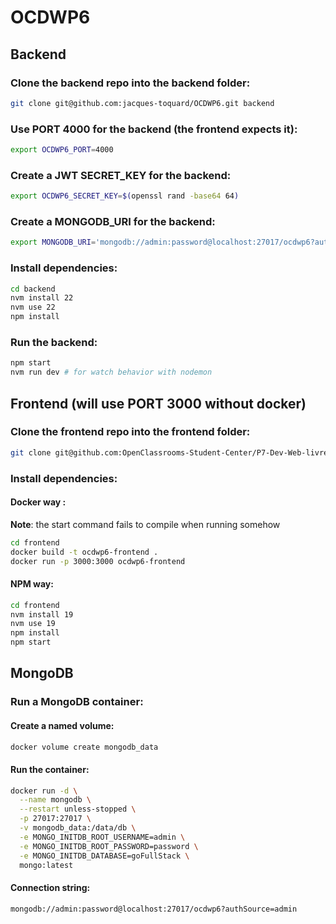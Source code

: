 # OCDWP6
## Backend
### Clone the backend repo into the backend folder:
```zsh
git clone git@github.com:jacques-toquard/OCDWP6.git backend
```
### Use PORT 4000 for the backend (the frontend expects it):
```zsh
export OCDWP6_PORT=4000
```
### Create a JWT SECRET_KEY for the backend:
```zsh
export OCDWP6_SECRET_KEY=$(openssl rand -base64 64)
```
### Create a MONGODB_URI for the backend:
```zsh
export MONGODB_URI='mongodb://admin:password@localhost:27017/ocdwp6?authSource=admin'
```
### Install dependencies:
```zsh
cd backend
nvm install 22
nvm use 22
npm install
```
### Run the backend:
```zsh
npm start
nvm run dev # for watch behavior with nodemon
```
## Frontend (will use PORT 3000 without docker)
### Clone the frontend repo into the frontend folder:
```zsh
git clone git@github.com:OpenClassrooms-Student-Center/P7-Dev-Web-livres.git frontend
```
### Install dependencies:
#### Docker way :
**Note**: the start command fails to compile when running somehow
```zsh
cd frontend
docker build -t ocdwp6-frontend .
docker run -p 3000:3000 ocdwp6-frontend
```
#### NPM way:
```zsh
cd frontend
nvm install 19
nvm use 19
npm install
npm start
```
## MongoDB
### Run a MongoDB container:
#### Create a named volume:
```zsh
docker volume create mongodb_data
```
#### Run the container:
```zsh
docker run -d \
  --name mongodb \
  --restart unless-stopped \
  -p 27017:27017 \
  -v mongodb_data:/data/db \
  -e MONGO_INITDB_ROOT_USERNAME=admin \
  -e MONGO_INITDB_ROOT_PASSWORD=password \
  -e MONGO_INITDB_DATABASE=goFullStack \
  mongo:latest
```
#### Connection string:
```txt
mongodb://admin:password@localhost:27017/ocdwp6?authSource=admin
```
